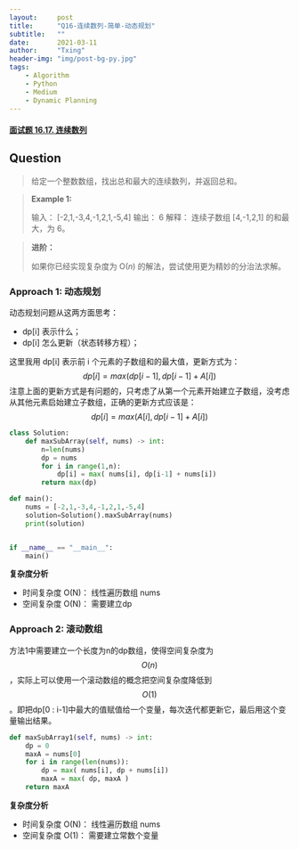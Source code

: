 ```yaml
---
layout:     post
title:      "Q16-连续数列-简单-动态规划"
subtitle:   ""
date:       2021-03-11
author:     "Txing"
header-img: "img/post-bg-py.jpg"
tags:
    - Algorithm
    - Python
    - Medium
    - Dynamic Planning
---
```


#### [面试题 16.17. 连续数列](https://leetcode-cn.com/problems/contiguous-sequence-lcci/)

## Question

> 给定一个整数数组，找出总和最大的连续数列，并返回总和。
>

> **Example 1:**
>
> 输入： [-2,1,-3,4,-1,2,1,-5,4]
> 输出： 6
> 解释： 连续子数组 [4,-1,2,1] 的和最大，为 6。

> **进阶：**
>
> 如果你已经实现复杂度为 O(*n*) 的解法，尝试使用更为精妙的分治法求解。

### Approach 1:  动态规划

动态规划问题从这两方面思考：

- dp[i] 表示什么；
- dp[i] 怎么更新（状态转移方程）；

这里我用 dp[i] 表示前 i 个元素的子数组和的最大值，更新方式为：
$$
dp[i] = max( dp[i-1], dp[i-1]+A[i])
$$
注意上面的更新方式是有问题的，只考虑了从第一个元素开始建立子数组，没考虑从其他元素启始建立子数组，正确的更新方式应该是：
$$
dp[i] = max( A[i], dp[i-1]+A[i])
$$


```python
class Solution:
    def maxSubArray(self, nums) -> int:
        n=len(nums)
        dp = nums
        for i in range(1,n):
            dp[i] = max( nums[i], dp[i-1] + nums[i])
        return max(dp)

def main():
    nums = [-2,1,-3,4,-1,2,1,-5,4]
    solution=Solution().maxSubArray(nums)
    print(solution)


if __name__ == "__main__":
    main()
```

**复杂度分析**

- 时间复杂度 O(N)： 线性遍历数组 nums 
- 空间复杂度 O(N)： 需要建立dp



### Approach 2:  滚动数组

方法1中需要建立一个长度为n的dp数组，使得空间复杂度为$$O(n)$$，实际上可以使用一个滚动数组的概念把空间复杂度降低到$$O(1)$$。即把dp[0 : i-1]中最大的值赋值给一个变量，每次迭代都更新它，最后用这个变量输出结果。

```python
def maxSubArray1(self, nums) -> int:
    dp = 0
    maxA = nums[0]
    for i in range(len(nums)):
        dp = max( nums[i], dp + nums[i])
        maxA = max( dp, maxA )
    return maxA
```

**复杂度分析**

- 时间复杂度 O(N)： 线性遍历数组 nums 
- 空间复杂度 O(1)： 需要建立常数个变量
